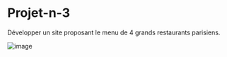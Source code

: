 # Projet-n-3
Développer un site proposant le menu de 4 grands restaurants parisiens.

![image](https://user-images.githubusercontent.com/56270715/181480834-1d7f4397-d775-44fb-a1b2-46b5455ec09b.png)
